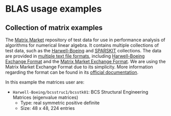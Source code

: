 # BLAS usage examples

## Collection of matrix examples

The [Matrix Market](https://math.nist.gov/MatrixMarket/index.html) repository of test data for use in performance analysis of algorithms for numerical linear algebra. It contains multiple collections of test data, such as the [Harwell-Boeing](https://math.nist.gov/MatrixMarket/data/Harwell-Boeing/) and [SPARSKIT](https://math.nist.gov/MatrixMarket/data/SPARSKIT/) collections. The data are provided in [multiple text file formats](https://math.nist.gov/MatrixMarket/formats.html), including [Harwell-Boeing Exchange Format](https://math.nist.gov/MatrixMarket/formats.html#hb) and the [Matrix Market Exchange Format](https://math.nist.gov/MatrixMarket/formats.html#MMformat). We are using the Matrix Market Exchange Format due to its simplicity. More information regarding the format can be found in its [official documentation](https://math.nist.gov/MatrixMarket/reports/MMformat.ps).

In this example the matrices user are:
- `Harwell-Boeing/bcsstruc1/bcsstk01`: BCS Structural Engineering Matrices (eigenvalue matrices)
    - Type: real symmetric positive definite
    - Size: 48 x 48, 224 entries

